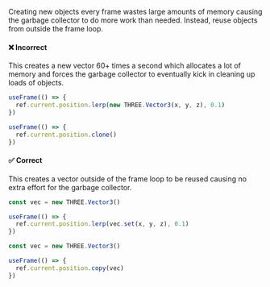 Creating new objects every frame wastes large amounts of memory causing the garbage collector to do more work than needed.
Instead,
reuse objects from outside the frame loop.

#### ❌ Incorrect

This creates a new vector 60+ times a second which allocates a lot of memory and forces the garbage collector to eventually kick in cleaning up loads of objects.

```js
useFrame(() => {
  ref.current.position.lerp(new THREE.Vector3(x, y, z), 0.1)
})
```

```js
useFrame(() => {
  ref.current.position.clone()
})
```

#### ✅ Correct

This creates a vector outside of the frame loop to be reused causing no extra effort for the garbage collector.

```js
const vec = new THREE.Vector3()

useFrame(() => {
  ref.current.position.lerp(vec.set(x, y, z), 0.1)
})
```

```js
const vec = new THREE.Vector3()

useFrame(() => {
  ref.current.position.copy(vec)
})
```
